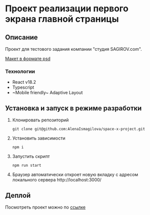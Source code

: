 # Проект реализации первого экрана главной страницы

## Описание

Проект для тестового задания компании "студия SAGIROV.com".

[Макет в формате psd](https://yadi.sk/i/m5qDjh0Vf5vSug)

### Технологии

- React v18.2
- Typescript
- ~Mobile friendly~ Adaptive Layout

## Установка и запуск в режиме разработки

1. Клонировать репозиторий

   ```shell
   git clone git@github.com:AlenaIsmagilova/space-x-project.git
   ```

2. Установить зависимости

   ```shell
   npm i
   ```

3. Запустить скрипт

   ```shell
   npm run start
   ```

4. Браузер автоматически откроет новую вкладку с адресом локального сервера http://localhost:3000/

## Деплой

Посмотреть проект можно по [ссылке](https://alenaismagilova.github.io/space-x-project/)
